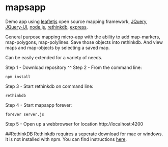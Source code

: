 # mapsapp

Demo app using [leafletjs](http://leafletjs.com) open source mapping framework, [JQuery](https://jquery.com), [JQuery-UI](https://jqueryui.com), [node.js](https://nodejs.org/en/), [rethinkdb](https://rethinkdb.com), [express](https://expressjs.com).

General purpose mapping micro-app with the ability to add map-markers, map-polygons, map-polylines. Save those objects into rethinkdb. And view maps and map-objects by selecting a saved map.

Can be easily extended for a variety of needs.

Step 1 - Download repository ^^
Step 2 - From the command line:
```
npm install  
```
Step 3 - Start rethinkdb on command line:
```
rethinkdb
```
Step 4 - Start mapsapp forever:
```
forever server.js
```
Step 5 - Open up a webbrowser for location http://localhost:4200

##RethinkDB
Rethinkdb requires a seperate download for mac or windows. It is not installed with npm. You can find instructions [here](https://rethinkdb.com/docs/quickstart/).
